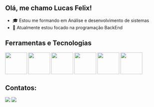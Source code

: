 ## Olá, me chamo Lucas Felix!

- 🎓 Estou me formando em Análise e desenvolvimento de sistemas
- 📖 Atualmente estou focado na programação BackEnd

## Ferramentas e Tecnologias

<img loading="lazy" src="https://cdn.jsdelivr.net/gh/devicons/devicon/icons/git/git-original.svg" width="70" height="70"/>  <img loading= "lazy" src="https://cdn.jsdelivr.net/gh/devicons/devicon@latest/icons/java/java-original.svg" width="70" height="70"/> <img loading= "lazy" src ="https://cdn.jsdelivr.net/gh/devicons/devicon@latest/icons/python/python-original.svg"  width="70" height="70" /> <img loading= "lazy" src ="https://cdn.jsdelivr.net/gh/devicons/devicon@latest/icons/javascript/javascript-original.svg"  width="70" height="70" /> <img loading= "lazy" src ="https://cdn.jsdelivr.net/gh/devicons/devicon@latest/icons/html5/html5-original.svg"  width="70" height="70" /> <img loading= "lazy" src ="https://cdn.jsdelivr.net/gh/devicons/devicon@latest/icons/css3/css3-original.svg"  width="70" height="70" /> 

## Contatos:
<a href="https://www.instagram.com/lucas.svf_/" target="_blank"><img loading="lazy" src="https://img.shields.io/badge/-Instagram-%23E4405F?style=for-the-badge&logo=instagram&logoColor=white" target="_blank"></a>
<a href="https://www.linkedin.com/in/lucas-felix-892618244/" target="_blank"><img loading="lazy" src="https://img.shields.io/badge/-LinkedIn-%230077B5?style=for-the-badge&logo=linkedin&logoColor=white" target="_blank"></a>  
